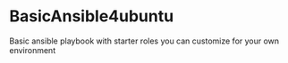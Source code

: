 # BasicAnsible4ubuntu
Basic ansible playbook with starter roles you can customize for your own environment
